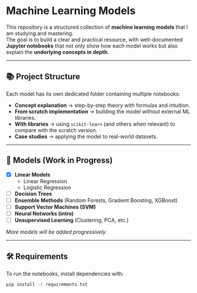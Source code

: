 # Machine Learning Models

This repository is a structured collection of **machine learning models** that I am studying and mastering.  
The goal is to build a clear and practical resource, with well-documented **Jupyter notebooks** that not only show how each model works but also explain the **underlying concepts in depth**.

---

## 📚 Project Structure

Each model has its own dedicated folder containing multiple notebooks:

- **Concept explanation** → step-by-step theory with formulas and intuition.  
- **From scratch implementation** → building the model without external ML libraries.  
- **With libraries** → using `scikit-learn` (and others when relevant) to compare with the scratch version.  
- **Case studies** → applying the model to real-world datasets.  

---

## 🚀 Models (Work in Progress)

- [x] **Linear Models**
  - Linear Regression  
  - Logistic Regression  
- [ ] **Decision Trees**  
- [ ] **Ensemble Methods** (Random Forests, Gradient Boosting, XGBoost)  
- [ ] **Support Vector Machines (SVM)**  
- [ ] **Neural Networks (intro)**  
- [ ] **Unsupervised Learning** (Clustering, PCA, etc.)  

_More models will be added progressively._  

---

## 🛠️ Requirements

To run the notebooks, install dependencies with:

```bash
pip install -r requirements.txt
